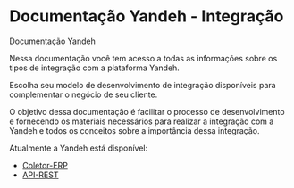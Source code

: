 # Documentação Yandeh - Integração

Documentação Yandeh

Nessa documentação você tem acesso a todas as informações sobre os tipos de integração com a plataforma Yandeh.

Escolha seu modelo de desenvolvimento de integração disponíveis para complementar o negócio de seu cliente.

O objetivo dessa documentação é facilitar o processo de desenvolvimento e fornecendo os materiais necessários para realizar a integração com a Yandeh e todos os conceitos sobre a importância dessa integração.

Atualmente a Yandeh está disponível:

* [Coletor-ERP](erp-coletor-local/)
* [API-REST](api-rest.md)

